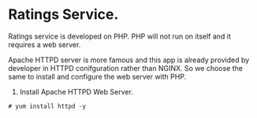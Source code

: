 # Ratings Service.

Ratings service is developed on PHP. PHP will not run on itself and it requires a web server.

Apache HTTPD server is more famous and this app is already provided by developer in HTTPD conifguration rather than NGINX. So we choose the same to install and configure the web server with PHP.

1. Install Apache HTTPD Web Server.

```
# yum install httpd -y 
```

